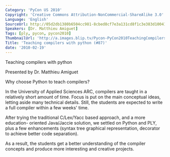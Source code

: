 ```yaml
---
Category: 'PyCon US 2010'
Copyright: 'Creative Commons Attribution-NonCommercial-ShareAlike 3.0'
Language: 'English'
SourceUrl: http://05d2db1380b6504cc981-8cbed8cf7e3a131cd8f1c3e383d10041.r93.cf2.rackcdn.com/pycon-us-2010/241_teaching-compilers-with-python-87.m4v
Speakers: [Dr. Matthieu Amiguet]
Tags: [ply, pycon, pycon2010]
ThumbnailUrl: 'http://a.images.blip.tv/Pycon-PyCon2010TeachingCompilersWithPython87495-873.jpg'
Title: 'Teaching compilers with python (#87)'
date: '2010-02-19'
---
```

Teaching compilers with python

Presented by Dr. Matthieu Amiguet

Why choose Python to teach compilers?

In the University of Applied Sciences ARC, compilers are taught in a
relatively short amount of time. Focus is put on the main conceptual ideas,
letting aside many technical details. Still, the students are expected to
write a full compiler within a few weeks' time.

After trying the traditional C/Lex/Yacc based approach, and a more education-
oriented Java/Jaccie solution, we settled on Python and PLY, plus a few
enhancements (syntax tree graphical representation, decorator to achieve
better code separation).

As a result, the students get a better understanding of the compiler concepts
and produce more interesting and creative projects.
